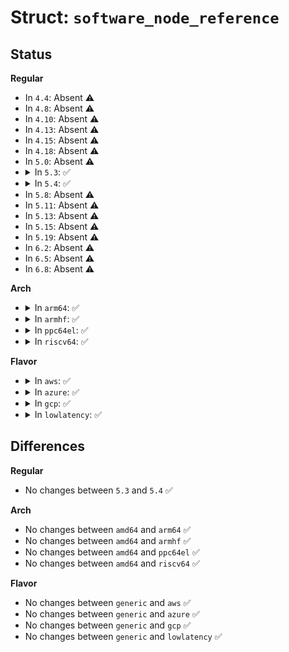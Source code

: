 # Struct: <code>software_node_reference</code>

## Status
<b>Regular</b>
<ul>
<li>
In <code>4.4</code>: Absent ⚠️
</li>
<li>
In <code>4.8</code>: Absent ⚠️
</li>
<li>
In <code>4.10</code>: Absent ⚠️
</li>
<li>
In <code>4.13</code>: Absent ⚠️
</li>
<li>
In <code>4.15</code>: Absent ⚠️
</li>
<li>
In <code>4.18</code>: Absent ⚠️
</li>
<li>
In <code>5.0</code>: Absent ⚠️
</li>
<li>
<details>
<summary>In <code>5.3</code>: ✅</summary>

```c
struct software_node_reference {
    const char *name;
    unsigned int nrefs;
    const struct software_node_ref_args *refs;
};
```
</details>
</li>
<li>
<details>
<summary>In <code>5.4</code>: ✅</summary>

```c
struct software_node_reference {
    const char *name;
    unsigned int nrefs;
    const struct software_node_ref_args *refs;
};
```
</details>
</li>
<li>
In <code>5.8</code>: Absent ⚠️
</li>
<li>
In <code>5.11</code>: Absent ⚠️
</li>
<li>
In <code>5.13</code>: Absent ⚠️
</li>
<li>
In <code>5.15</code>: Absent ⚠️
</li>
<li>
In <code>5.19</code>: Absent ⚠️
</li>
<li>
In <code>6.2</code>: Absent ⚠️
</li>
<li>
In <code>6.5</code>: Absent ⚠️
</li>
<li>
In <code>6.8</code>: Absent ⚠️
</li>
</ul>
<b>Arch</b>
<ul>
<li>
<details>
<summary>In <code>arm64</code>: ✅</summary>

```c
struct software_node_reference {
    const char *name;
    unsigned int nrefs;
    const struct software_node_ref_args *refs;
};
```
</details>
</li>
<li>
<details>
<summary>In <code>armhf</code>: ✅</summary>

```c
struct software_node_reference {
    const char *name;
    unsigned int nrefs;
    const struct software_node_ref_args *refs;
};
```
</details>
</li>
<li>
<details>
<summary>In <code>ppc64el</code>: ✅</summary>

```c
struct software_node_reference {
    const char *name;
    unsigned int nrefs;
    const struct software_node_ref_args *refs;
};
```
</details>
</li>
<li>
<details>
<summary>In <code>riscv64</code>: ✅</summary>

```c
struct software_node_reference {
    const char *name;
    unsigned int nrefs;
    const struct software_node_ref_args *refs;
};
```
</details>
</li>
</ul>
<b>Flavor</b>
<ul>
<li>
<details>
<summary>In <code>aws</code>: ✅</summary>

```c
struct software_node_reference {
    const char *name;
    unsigned int nrefs;
    const struct software_node_ref_args *refs;
};
```
</details>
</li>
<li>
<details>
<summary>In <code>azure</code>: ✅</summary>

```c
struct software_node_reference {
    const char *name;
    unsigned int nrefs;
    const struct software_node_ref_args *refs;
};
```
</details>
</li>
<li>
<details>
<summary>In <code>gcp</code>: ✅</summary>

```c
struct software_node_reference {
    const char *name;
    unsigned int nrefs;
    const struct software_node_ref_args *refs;
};
```
</details>
</li>
<li>
<details>
<summary>In <code>lowlatency</code>: ✅</summary>

```c
struct software_node_reference {
    const char *name;
    unsigned int nrefs;
    const struct software_node_ref_args *refs;
};
```
</details>
</li>
</ul>

## Differences
<b>Regular</b>
<ul>
<li>
No changes between <code>5.3</code> and <code>5.4</code> ✅
</li>
</ul>
<b>Arch</b>
<ul>
<li>
No changes between <code>amd64</code> and <code>arm64</code> ✅
</li>
<li>
No changes between <code>amd64</code> and <code>armhf</code> ✅
</li>
<li>
No changes between <code>amd64</code> and <code>ppc64el</code> ✅
</li>
<li>
No changes between <code>amd64</code> and <code>riscv64</code> ✅
</li>
</ul>
<b>Flavor</b>
<ul>
<li>
No changes between <code>generic</code> and <code>aws</code> ✅
</li>
<li>
No changes between <code>generic</code> and <code>azure</code> ✅
</li>
<li>
No changes between <code>generic</code> and <code>gcp</code> ✅
</li>
<li>
No changes between <code>generic</code> and <code>lowlatency</code> ✅
</li>
</ul>
